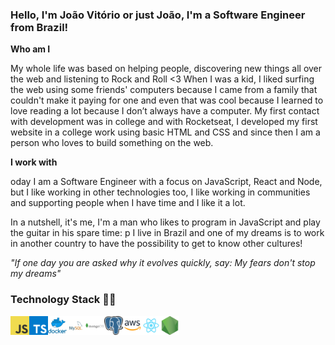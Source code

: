 ### Hello, I'm João Vitório or just João, I'm a Software Engineer from Brazil!

**Who am I**

My whole life was based on helping people, discovering new things all over the web and listening to Rock and Roll <3 When I was a kid, I liked surfing the web using some friends' computers because I came from a family that couldn't make it paying for one and even that was cool because I learned to love reading a lot because I don’t always have a computer. My first contact with development was in college and with Rocketseat, I developed my first website in a college work using basic HTML and CSS and since then I am a person who loves to build something on the web.

**I work with**

oday I am a Software Engineer with a focus on JavaScript, React and Node, but I like working in other technologies too, I like working in communities and supporting people when I have time and I like it a lot.

In a nutshell, it's me, I'm a man who likes to program in JavaScript and play the guitar in his spare time: p I live in Brazil and one of my dreams is to work in another country to have the possibility to get to know other cultures!

*"If one day you are asked why it evolves quickly, say: My fears don't stop my dreams"*

### Technology Stack 👩‍💻

<img align="left" alt="JavaScript" width="30px" src="https://raw.githubusercontent.com/github/explore/80688e429a7d4ef2fca1e82350fe8e3517d3494d/topics/javascript/javascript.png" />
<img align="left" alt="Typescript" width="30px" src="https://raw.githubusercontent.com/github/explore/80688e429a7d4ef2fca1e82350fe8e3517d3494d/topics/typescript/typescript.png" />
<img align="left" alt="Docker" width="30px" src="https://raw.githubusercontent.com/github/explore/80688e429a7d4ef2fca1e82350fe8e3517d3494d/topics/docker/docker.png" />
<img align="left" alt="Mysql" width="30px" src="https://raw.githubusercontent.com/github/explore/80688e429a7d4ef2fca1e82350fe8e3517d3494d/topics/mysql/mysql.png" />
<img align="left" alt="MongoDB" width="30px" src="https://raw.githubusercontent.com/github/explore/80688e429a7d4ef2fca1e82350fe8e3517d3494d/topics/mongodb/mongodb.png" />
<img align="left" alt="Postgresql" width="30px" src="https://raw.githubusercontent.com/github/explore/80688e429a7d4ef2fca1e82350fe8e3517d3494d/topics/postgresql/postgresql.png" />
<img align="left" alt="AWS" width="30px" src="https://raw.githubusercontent.com/github/explore/fbceb94436312b6dacde68d122a5b9c7d11f9524/topics/aws/aws.png" />
<img align="left" alt="React" width="30px" src="https://raw.githubusercontent.com/github/explore/fbceb94436312b6dacde68d122a5b9c7d11f9524/topics/react/react.png" />
<img align="left" alt="NodeJS" width="30px" src="https://raw.githubusercontent.com/github/explore/fbceb94436312b6dacde68d122a5b9c7d11f9524/topics/nodejs/nodejs.png" />

<br />
<br />
